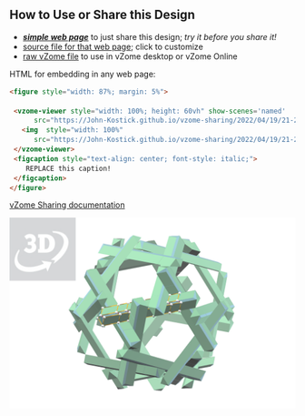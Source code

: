
## How to Use or Share this Design

 - [***simple web page***](<https://John-Kostick.github.io/vzome-sharing/2022/04/19/21-23-57-10--axis/>) to just share this design; *try it before you share it!*
 - [source file for that web page](<https://github.com/John-Kostick/vzome-sharing/edit/main/2022/04/19/21-23-57-10--axis/index.md>); click to customize
 - [raw vZome file](<https://raw.githubusercontent.com/John-Kostick/vzome-sharing/main/2022/04/19/21-23-57-10--axis/10--axis.vZome>) to use in vZome desktop or vZome Online
 
 HTML for embedding in any web page:
 ```html
<figure style="width: 87%; margin: 5%">
  
  <vzome-viewer style="width: 100%; height: 60vh" show-scenes='named'
       src="https://John-Kostick.github.io/vzome-sharing/2022/04/19/21-23-57-10--axis/10--axis.vZome" >
    <img  style="width: 100%"
       src="https://John-Kostick.github.io/vzome-sharing/2022/04/19/21-23-57-10--axis/10--axis.png" >
  </vzome-viewer>
  <figcaption style="text-align: center; font-style: italic;">
     REPLACE this caption!
  </figcaption>
</figure>

 ```

[vZome Sharing documentation](https://vzome.github.io/vzome/sharing.html#how-it-works)

![Image](<10--axis.png>)

